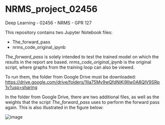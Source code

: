 # NRMS_project_02456
Deep Learning - 02456 - NRMS - GPR 127

This repository contains two Jupyter Notebook files:
- The_forward_pass
- nrms_code_original_ipynb

*The_forward_pass* is solely intended to test the trained model on which the results in the report are based. 
*nrms_code_original_ipynb* is the original script, where graphs from the training loop can also be viewed.

To run them, the folder from Google Drive must be downloaded:
https://drive.google.com/drive/folders/1lIa75My9wQfdNiKj9llw0A8QIV9SRp1v?usp=sharing 

In the folder from Google Drive, there are two additional files, as well as the weights that the script *The_forward_pass* uses to perform the forward pass again. This is also illustrated in the figure below:


![image](https://github.com/user-attachments/assets/4008c817-df65-4f51-9e5d-9d67d2e734b5)



